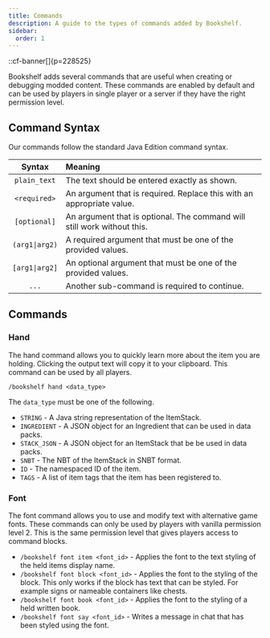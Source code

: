 ```yaml
---
title: Commands
description: A guide to the types of commands added by Bookshelf.
sidebar:
  order: 1
---
```

::cf-banner[]{p=228525}

Bookshelf adds several commands that are useful when creating or debugging modded content. These commands are enabled
by default and can be used by players in single player or a server if they have the right permission level.

## Command Syntax

Our commands follow the standard Java Edition command syntax.

|     Syntax     | Meaning                                                                 |
|:--------------:|:------------------------------------------------------------------------|
|  `plain_text`  | The text should be entered exactly as shown.                            |
|  `<required>`  | An argument that is required. Replace this with an appropriate value.   |
|  `[optional]`  | An argument that is optional. The command will still work without this. |
| `(arg1\|arg2)` | A required argument that must be one of the provided values.            |
| `[arg1\|arg2]` | An optional argument that must be one of the provided values.           |
|     `...`      | Another sub-command is required to continue.                            |

## Commands

### Hand

The hand command allows you to quickly learn more about the item you are holding. Clicking the output text will copy it
to your clipboard. This command can be used by all players.

`/bookshelf hand <data_type>`

The `data_type` must be one of the following.

- `STRING` - A Java string representation of the ItemStack.
- `INGREDIENT` - A JSON object for an Ingredient that can be used in data packs.
- `STACK_JSON` - A JSON object for an ItemStack that be be used in data packs.
- `SNBT` - The NBT of the ItemStack in SNBT format.
- `ID` - The namespaced ID of the item.
- `TAGS` - A list of item tags that the item has been registered to.
 
### Font
The font command allows you to use and modify text with alternative game fonts. These commands can only be used by 
players with vanilla permission level 2. This is the same permission level that gives players access to command blocks.

- `/bookshelf font item <font_id>` - Applies the font to the text styling of the held items display name.
- `/bookshelf font block <font_id>` - Applies the font to the styling of the block. This only works if the block has 
  text that can be styled. For example signs or nameable containers like chests.
- `/bookshelf font book <font_id>` - Applies the font to the styling of a held written book.
- `/bookshelf font say <font_id>` - Writes a message in chat that has been styled using the font.